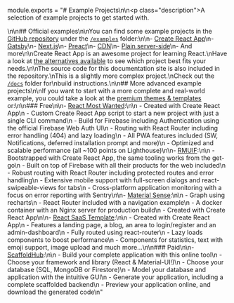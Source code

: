 module.exports = "# Example Projects\n\n<p class=\"description\">A selection of example projects to get started with.</p>\n\n## Official examples\n\nYou can find some example projects in the [GitHub repository](https://github.com/Foso/material-ui) under the [`/examples`](https://github.com/Foso/material-ui/tree/master/examples) folder:\n\n- [Create React App](https://github.com/Foso/material-ui/tree/master/examples/create-react-app)\n- [Gatsby](https://github.com/Foso/material-ui/tree/master/examples/gatsby)\n- [Next.js](https://github.com/Foso/material-ui/tree/master/examples/nextjs)\n- [Preact](https://github.com/Foso/material-ui/tree/master/examples/preact)\n- [CDN](https://github.com/Foso/material-ui/tree/master/examples/cdn)\n- [Plain server-side](https://github.com/Foso/material-ui/tree/master/examples/ssr)\n- And more\n\nCreate React App is an awesome project for learning React.\nHave a look at [the alternatives available](https://github.com/facebook/create-react-app/blob/master/README.md#popular-alternatives) to see which project best fits your needs.\n\nThe source code for this documentation site is also included in the repository.\nThis is a slightly more complex project.\nCheck out the [`/docs`](https://github.com/Foso/material-ui/tree/master/docs) folder for\nbuild instructions.\n\n## More advanced example projects\n\nIf you want to start with a more complete and real-world example, you could take a look at the [premium themes & templates](https://material-ui.com/store/) or:\n\n### Free\n\n- [React Most Wanted](https://github.com/TarikHuber/react-most-wanted):\n\n  - Created with Create React App\n  - Custom Create React App script to start a new project with just a single CLI command\n  - Build for Firebase including Authentication using the official Firebase Web Auth UI\n  - Routing with React Router including error handling (404) and lazy loading\n  - All PWA features included (SW, Notifications, deferred installation prompt and more)\n  - Optimized and scalable performance (all ~100 points on Lighthouse)\n\n- [RMUIF](https://github.com/phoqe/rmuif):\n\n  - Bootstrapped with Create React App, the same tooling works from the get-go\n  - Built on top of Firebase with all their products for the web included\n  - Robust routing with React Router including protected routes and error handling\n  - Extensive mobile support with full-screen dialogs and react-swipeable-views for tabs\n  - Cross-platform application monitoring with a focus on error reporting with Sentry\n\n- [Material Sense](https://github.com/alexanmtz/material-sense):\n\n  - Graph using recharts\n  - React Router included with a navigation example\n  - A docker container with an Nginx server for production build\n  - Created with Create React App\n\n- [React SaaS Template](https://github.com/dunky11/react-saas-template):\n\n  - Created with Create React App\n  - Features a landing page, a blog, an area to login/register and an admin-dashboard\n  - Fully routed using react-router\n  - Lazy loads components to boost performance\n  - Components for statistics, text with emoji support, image upload and much more...\n\n### Paid\n\n- [ScaffoldHub](https://scaffoldhub.io/?partner=1):\n\n  - Build your complete application with this online tool\n  - Choose your framework and library (React & Material-UI!)\n  - Choose your database (SQL, MongoDB or Firestore)\n  - Model your database and application with the intuitive GUI\n  - Generate your application, including a complete scaffolded backend\n  - Preview your application online, and download the generated code\n"